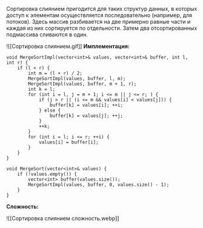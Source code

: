 
Сортировка слиянием пригодится для таких структур данных, в которых доступ к элементам осуществляется последовательно (например, для потоков). Здесь массив разбивается на две примерно равные части и каждая из них сортируется по отдельности. Затем два отсортированных подмассива сливаются в один.


![[Сортировка слиянием.gif]]
**Имплементация:**

```
void MergeSortImpl(vector<int>& values, vector<int>& buffer, int l, int r) { 
	if (l < r) { 
		int m = (l + r) / 2; 
		MergeSortImpl(values, buffer, l, m); 
		MergeSortImpl(values, buffer, m + 1, r); 
		int k = l; 
		for (int i = l, j = m + 1; i <= m || j <= r; ) { 
			if (j > r || (i <= m && values[i] < values[j])) { 
				buffer[k] = values[i]; ++i; 
			} else { 
				buffer[k] = values[j]; ++j; 
			} 
			++k; 
		} 
		for (int i = l; i <= r; ++i) { 
			values[i] = buffer[i]; 
		} 
	} 
} 

void MergeSort(vector<int>& values) { 
	if (!values.empty()) { 
		vector<int> buffer(values.size()); 
		MergeSortImpl(values, buffer, 0, values.size() - 1); 
	} 
}
```


**Сложность:**

![[Сортировка слиянием сложность.webp]]